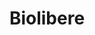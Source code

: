 ---
title: Biolibere
region: Getafe
web: http://biolibere.es
address: C/ Giralda, s/n
phone: +34 675 73 70 42
img_path: /img/cards-tiendas/biolibere.jpg
twitter: Biolibere
facebook: biolibere.es
---